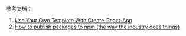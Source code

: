 
参考文档：
1. [Use Your Own Template With Create-React-App](https://codeburst.io/use-your-own-template-with-create-react-app-2cdd7c0df872)
2. [How to publish packages to npm (the way the industry does things)](https://zellwk.com/blog/publish-to-npm/)
